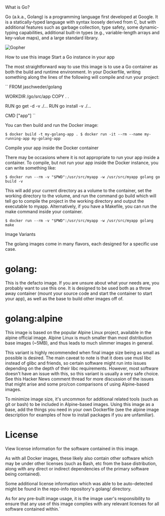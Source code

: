 What is Go?

Go (a.k.a., Golang) is a programming language first developed at Google. It is a statically-typed language with syntax loosely derived from C, but with additional features such as garbage collection, type safety, some dynamic-typing capabilities, additional built-in types (e.g., variable-length arrays and key-value maps), and a large standard library.

![Gopher](https://upload.wikimedia.org/wikipedia/commons/thumb/2/23/Golang.png/220px-Golang.png)

How to use this image
Start a Go instance in your app

The most straightforward way to use this image is to use a Go container as both the build and runtime environment. In your Dockerfile, writing something along the lines of the following will compile and run your project:

``
FROM jaschweder/golang

WORKDIR /go/src/app
COPY . .

RUN go get -d -v ./...
RUN go install -v ./...

CMD ["app"]
``

You can then build and run the Docker image:

``
$ docker build -t my-golang-app .
$ docker run -it --rm --name my-running-app my-golang-app
``

Compile your app inside the Docker container

There may be occasions where it is not appropriate to run your app inside a container. To compile, but not run your app inside the Docker instance, you can write something like:

``
$ docker run --rm -v "$PWD":/usr/src/myapp -w /usr/src/myapp golang go build -v
``

This will add your current directory as a volume to the container, set the working directory to the volume, and run the command go build which will tell go to compile the project in the working directory and output the executable to myapp. Alternatively, if you have a Makefile, you can run the make command inside your container.

``
$ docker run --rm -v "$PWD":/usr/src/myapp -w /usr/src/myapp golang make
``

Image Variants

The golang images come in many flavors, each designed for a specific use case.

# golang:<version>

This is the defacto image. If you are unsure about what your needs are, you probably want to use this one. It is designed to be used both as a throw away container (mount your source code and start the container to start your app), as well as the base to build other images off of.

# golang:alpine

This image is based on the popular Alpine Linux project, available in the alpine official image. Alpine Linux is much smaller than most distribution base images (~5MB), and thus leads to much slimmer images in general.

This variant is highly recommended when final image size being as small as possible is desired. The main caveat to note is that it does use musl libc instead of glibc and friends, so certain software might run into issues depending on the depth of their libc requirements. However, most software doesn't have an issue with this, so this variant is usually a very safe choice. See this Hacker News comment thread for more discussion of the issues that might arise and some pro/con comparisons of using Alpine-based images.

To minimize image size, it's uncommon for additional related tools (such as git or bash) to be included in Alpine-based images. Using this image as a base, add the things you need in your own Dockerfile (see the alpine image description for examples of how to install packages if you are unfamiliar).

# License

View license information for the software contained in this image.

As with all Docker images, these likely also contain other software which may be under other licenses (such as Bash, etc from the base distribution, along with any direct or indirect dependencies of the primary software being contained).

Some additional license information which was able to be auto-detected might be found in the repo-info repository's golang/ directory.

As for any pre-built image usage, it is the image user's responsibility to ensure that any use of this image complies with any relevant licenses for all software contained within.`
